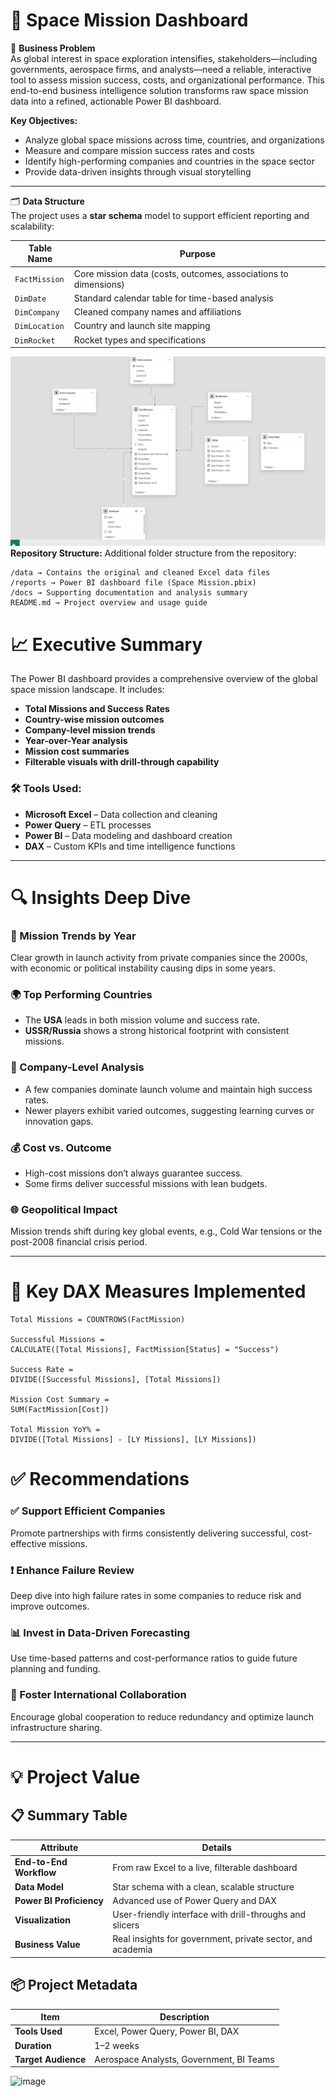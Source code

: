 # 🚀 Space Mission Dashboard  

📌 **Business Problem**  
As global interest in space exploration intensifies, stakeholders—including governments, aerospace firms, and analysts—need a reliable, interactive tool to assess mission success, costs, and organizational performance. This end-to-end business intelligence solution transforms raw space mission data into a refined, actionable Power BI dashboard.

**Key Objectives:**

- Analyze global space missions across time, countries, and organizations  
- Measure and compare mission success rates and costs  
- Identify high-performing companies and countries in the space sector  
- Provide data-driven insights through visual storytelling  

---

🗂️ **Data Structure**  
The project uses a **star schema** model to support efficient reporting and scalability:

| Table Name     | Purpose                                                                 |
|----------------|-------------------------------------------------------------------------|
| `FactMission`  | Core mission data (costs, outcomes, associations to dimensions)         |
| `DimDate`      | Standard calendar table for time-based analysis                         |
| `DimCompany`   | Cleaned company names and affiliations                                  |
| `DimLocation`  | Country and launch site mapping                                         |
| `DimRocket`    | Rocket types and specifications                                         |

![image](https://github.com/ShevindiRodrigo/Space-Mission-Analysis/blob/main/docs/data%20model.png)
**Repository Structure:**
Additional folder structure from the repository:

```
/data → Contains the original and cleaned Excel data files
/reports → Power BI dashboard file (Space Mission.pbix)
/docs → Supporting documentation and analysis summary
README.md → Project overview and usage guide
```

# 📈 Executive Summary
The Power BI dashboard provides a comprehensive overview of the global space mission landscape. It includes:

- **Total Missions and Success Rates**
- **Country-wise mission outcomes**
- **Company-level mission trends**
- **Year-over-Year analysis**
- **Mission cost summaries**
- **Filterable visuals with drill-through capability**

### 🛠 Tools Used:

- **Microsoft Excel** – Data collection and cleaning  
- **Power Query** – ETL processes  
- **Power BI** – Data modeling and dashboard creation  
- **DAX** – Custom KPIs and time intelligence functions  
---

# 🔍 Insights Deep Dive

### 📅 Mission Trends by Year  
Clear growth in launch activity from private companies since the 2000s, with economic or political instability causing dips in some years.

### 🌍 Top Performing Countries  
- The **USA** leads in both mission volume and success rate.  
- **USSR/Russia** shows a strong historical footprint with consistent missions.

### 🏢 Company-Level Analysis  
- A few companies dominate launch volume and maintain high success rates.  
- Newer players exhibit varied outcomes, suggesting learning curves or innovation gaps.

### 💰 Cost vs. Outcome  
- High-cost missions don’t always guarantee success.  
- Some firms deliver successful missions with lean budgets.

### 🌐 Geopolitical Impact  
Mission trends shift during key global events, e.g., Cold War tensions or the post-2008 financial crisis period.

---

# 🧮 Key DAX Measures Implemented

```DAX
Total Missions = COUNTROWS(FactMission)

Successful Missions = 
CALCULATE([Total Missions], FactMission[Status] = "Success")

Success Rate = 
DIVIDE([Successful Missions], [Total Missions])

Mission Cost Summary = 
SUM(FactMission[Cost])

Total Mission YoY% = 
DIVIDE([Total Missions] - [LY Missions], [LY Missions])
```

# ✅ Recommendations

### ✅ Support Efficient Companies  
Promote partnerships with firms consistently delivering successful, cost-effective missions.

### ❗ Enhance Failure Review  
Deep dive into high failure rates in some companies to reduce risk and improve outcomes.

### 📊 Invest in Data-Driven Forecasting  
Use time-based patterns and cost-performance ratios to guide future planning and funding.

### 🤝 Foster International Collaboration  
Encourage global cooperation to reduce redundancy and optimize launch infrastructure sharing.

---

# 💡 Project Value

## 📋 Summary Table

| Attribute             | Details                                                          |
|------------------------|------------------------------------------------------------------|
| **End-to-End Workflow** | From raw Excel to a live, filterable dashboard                   |
| **Data Model**         | Star schema with a clean, scalable structure                      |
| **Power BI Proficiency** | Advanced use of Power Query and DAX                            |
| **Visualization**      | User-friendly interface with drill-throughs and slicers           |
| **Business Value**     | Real insights for government, private sector, and academia        |

## 📦 Project Metadata

| Item              | Description                              |
|-------------------|------------------------------------------|
| **Tools Used**    | Excel, Power Query, Power BI, DAX        |
| **Duration**      | 1–2 weeks                                |
| **Target Audience** | Aerospace Analysts, Government, BI Teams |

![image](![image](https://github.com/user-attachments/assets/9c4692a0-d9f9-40b6-a7c7-8236ae77206b)
)
